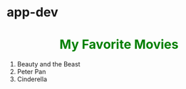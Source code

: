 # app-dev
<html>
<head>
</head>
<body>
  <center><h1 style="color:green">My Favorite Movies</h1></center>
  <ol>
    <li>Beauty and the Beast</li>
    <li>Peter Pan</li>
    <li>Cinderella</li>
</body>

</html>

